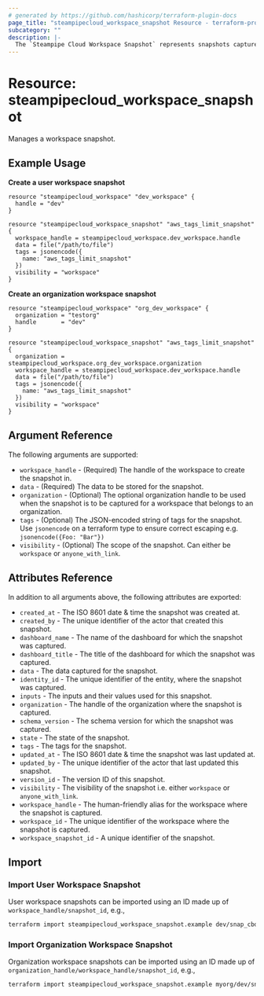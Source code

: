 ```yaml
---
# generated by https://github.com/hashicorp/terraform-plugin-docs
page_title: "steampipecloud_workspace_snapshot Resource - terraform-provider-steampipecloud"
subcategory: ""
description: |-
  The `Steampipe Cloud Workspace Snapshot` represents snapshots captured in a workspace.
---
```


# Resource: steampipecloud_workspace_snapshot

Manages a workspace snapshot.

## Example Usage

**Create a user workspace snapshot**

```hcl
resource "steampipecloud_workspace" "dev_workspace" {
  handle = "dev"
}

resource "steampipecloud_workspace_snapshot" "aws_tags_limit_snapshot" {
  workspace_handle = steampipecloud_workspace.dev_workspace.handle
  data = file("/path/to/file")
  tags = jsonencode({
    name: "aws_tags_limit_snapshot"
  })
  visibility = "workspace"
}
```

**Create an organization workspace snapshot**

```hcl
resource "steampipecloud_workspace" "org_dev_workspace" {
  organization = "testorg"
  handle       = "dev"
}

resource "steampipecloud_workspace_snapshot" "aws_tags_limit_snapshot" {
  organization = steampipecloud_workspace.org_dev_workspace.organization
  workspace_handle = steampipecloud_workspace.dev_workspace.handle
  data = file("/path/to/file")
  tags = jsonencode({
    name: "aws_tags_limit_snapshot"
  })
  visibility = "workspace"
}
```

## Argument Reference

The following arguments are supported:

- `workspace_handle` - (Required) The handle of the workspace to create the snapshot in.
- `data` - (Required) The data to be stored for the snapshot.
- `organization` - (Optional) The optional organization handle to be used when the snapshot is to be captured for a workspace that belongs to an organization.
- `tags` - (Optional) The JSON-encoded string of tags for the snapshot. Use `jsonencode` on a terraform type to ensure correct escaping e.g. `jsonencode({Foo: "Bar"})`
- `visibility` - (Optional) The scope of the snapshot. Can either be `workspace` or `anyone_with_link`.

## Attributes Reference

In addition to all arguments above, the following attributes are exported:

- `created_at` - The ISO 8601 date & time the snapshot was created at.
- `created_by` - The unique identifier of the actor that created this snapshot.
- `dashboard_name` - The name of the dashboard for which the snapshot was captured.
- `dashboard_title` - The title of the dashboard for which the snapshot was captured.
- `data` - The data captured for the snapshot.
- `identity_id` - The unique identifier of the entity, where the snapshot was captured.
- `inputs` - The inputs and their values used for this snapshot.
- `organization` - The handle of the organization where the snapshot is captured.
- `schema_version` - The schema version for which the snapshot was captured.
- `state` - The state of the snapshot.
- `tags` - The tags for the snapshot.
- `updated_at` - The ISO 8601 date & time the snapshot was last updated at.
- `updated_by` - The unique identifier of the actor that last updated this snapshot.
- `version_id` - The version ID of this snapshot.
- `visibility` - The visibility of the snapshot i.e. either `workspace` or `anyone_with_link`.
- `workspace_handle` - The human-friendly alias for the workspace where the snapshot is captured.
- `workspace_id` - The unique identifier of the workspace where the snapshot is captured.
- `workspace_snapshot_id` - A unique identifier of the snapshot.

## Import

### Import User Workspace Snapshot

User workspace snapshots can be imported using an ID made up of `workspace_handle/snapshot_id`, e.g.,

```sh
terraform import steampipecloud_workspace_snapshot.example dev/snap_cbqgah8smpv7n7sg9o0g_2jh0oc9dg1ums4sxb0xksy5cl
```

### Import Organization Workspace Snapshot

Organization workspace snapshots can be imported using an ID made up of `organization_handle/workspace_handle/snapshot_id`, e.g.,

```sh
terraform import steampipecloud_workspace_snapshot.example myorg/dev/snap_cbqgah8smpv7n7sg9o0g_2jh0oc9dg1ums4sxb0xksy5cl
```
